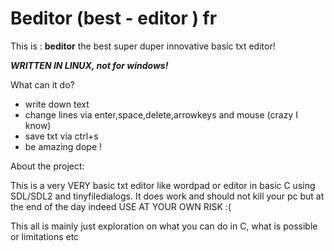 # Beditor (best - editor ) fr
This is : **beditor** the best super duper innovative basic txt editor!

***WRITTEN IN LINUX, not for windows!***

What can it do?
  - write down text
  - change lines via enter,space,delete,arrowkeys and mouse (crazy I know)
  - save txt via ctrl+s
  - be amazing dope !

About the project:


This is a very VERY basic txt editor like wordpad or editor in basic C using SDL/SDL2 and tinyfiledialogs. It does work and should not kill your pc but at the end of the day indeed USE AT YOUR OWN RISK :( 


This all is mainly just exploration on what you can do in C, what is possible or limitations etc

